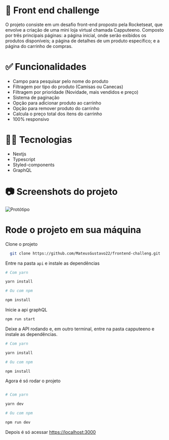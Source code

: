 
# 🚀 Front end challenge

O projeto consiste em um desafio front-end proposto pela Rocketseat, que envolve a criação de uma mini loja virtual chamada Capputeeno. Composto por três principais páginas: a página inicial, onde serão exibidos os produtos disponíveis; a página de detalhes de um produto específico; e a página do carrinho de compras.
# ✅ Funcionalidades 

- Campo para pesquisar pelo nome do produto
- Filtragem por tipo do produto (Camisas ou Canecas)
- Filtragem por prioridade (Novidade, mais vendidos e preço)
- Sistema de paginação
- Opção para adicionar produto ao carrinho
- Opção para remover produto do carrinho
- Calcula o preço total dos itens do carrinho
- 100% responsivo

# 👨‍💻 Tecnologias 
- Nextjs
- Typescript
- Styled-components
- GraphQL

# 📷 Screenshots do projeto
  
![Protótipo](https://storage.googleapis.com/xesque-dev/challenge-images/prototipo.png?42)

# Rode o projeto em sua máquina

Clone o projeto

```bash
  git clone https://github.com/MateusGustavo22/frontend-challeng.git
```

Entre na pasta `api` e instale as dependências
```bash
# Com yarn

yarn install

# Ou com npm

npm install
```
Inicie a api graphQL

```bash
npm run start
```

Deixe a API rodando e, em outro terminal, entre na pasta capputeeno e instale as dependências.


```bash
# Com yarn

yarn install

# Ou com npm

npm install
```

Agora é só rodar o projeto 
```bash

# Com yarn

yarn dev

# Ou com npm

npm run dev
```

Depois é só acessar  [https://localhost:3000](https://localhost:3000)
